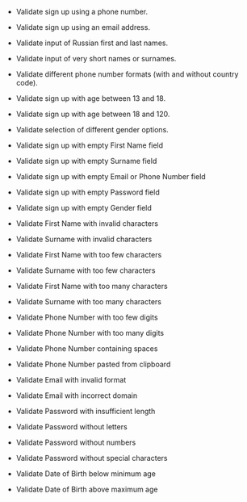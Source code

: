 - Validate sign up using a phone number.
- Validate sign up using an email address.
- Validate input of Russian first and last names.
- Validate input of very short names or surnames.
- Validate different phone number formats (with and without country code).
- Validate sign up with age between 13 and 18.
- Validate sign up with age between 18 and 120.
- Validate selection of different gender options.    

- Validate sign up with empty First Name field
- Validate sign up with empty Surname field
- Validate sign up with empty Email or Phone Number field
- Validate sign up with empty Password field
- Validate sign up with empty Gender field
- Validate First Name with invalid characters
- Validate Surname with invalid characters
- Validate First Name with too few characters
- Validate Surname with too few characters
- Validate First Name with too many characters
- Validate Surname with too many characters
- Validate Phone Number with too few digits
- Validate Phone Number with too many digits
- Validate Phone Number containing spaces
- Validate Phone Number pasted from clipboard
- Validate Email with invalid format
- Validate Email with incorrect domain
- Validate Password with insufficient length
- Validate Password without letters
- Validate Password without numbers
- Validate Password without special characters
- Validate Date of Birth below minimum age
- Validate Date of Birth above maximum age

